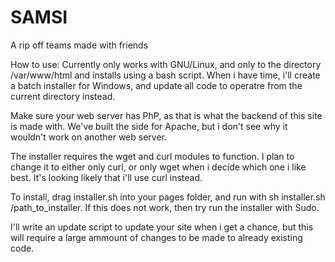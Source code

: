 # SAMSI
A rip off teams made with friends

How to use:
Currently only works with GNU/Linux, and only to the directory /var/www/html and installs using a bash script. When i have time, i'll create a batch installer for Windows, and update all code to operatre from the current directory instead.

Make sure your web server has PhP, as that is what the backend of this site is made with. We've built the side for Apache, but i don't see why it wouldn't work on another web server.

The installer requires the wget and curl modules to function. I plan to change it to either only curl, or only wget when i decide which one i like best. It's looking likely that i'll use curl instead.

To install, drag installer.sh into your pages folder, and run with sh installer.sh /path_to_installer. If this does not work, then try run the installer with Sudo.

I'll write an update script to update your site when i get a chance, but this will require a large ammount of changes to be made to already existing code.
